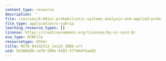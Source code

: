 ```yaml
---
content_type: resource
description: ''
file: /courses/6-041sc-probabilistic-systems-analysis-and-applied-probability-fall-2013/5b30bbd0cef0509e9103577464f5aa65_MIT6_041SCF13_lec24_300k.vtt
file_type: application/x-subrip
learning_resource_types: []
license: https://creativecommons.org/licenses/by-nc-sa/4.0/
ocw_type: OCWFile
resourcetype: Other
title: MIT6_041SCF13_lec24_300k.srt
uid: 5b30bbd0-cef0-509e-9103-577464f5aa65
---
```

